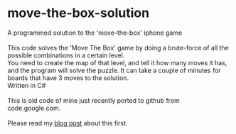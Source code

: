 move-the-box-solution
=====================

A programmed solution to the 'move-the-box' iphone game
<br/><br/>
This code solves the 'Move The Box' game by doing a brute-force of all the possible combinations in a certain level.<br/>
You need to create the map of that level, and tell it how many moves it has, and the program will solve the puzzle. It can take a couple of minutes for boards that have 3 moves to the solution.<br/>
Written in C#
<br/><br/>
This is old code of mine just recently ported to github from code.google.com.
<br/><br/>
Please read my <a href="http://debuggerstepthrough.blogspot.co.il/2012/04/solving-move-box-game-programatically.html">blog post</a> about this first.
